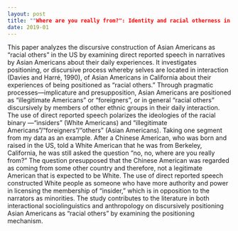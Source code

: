 ```yaml
---
layout: post
title: ""Where are you really from?": Identity and racial otherness in narratives by Asian-Americans"
date: 2019-01
---
```


This paper analyzes the discursive construction of Asian Americans as “racial others” in
the US by examining direct reported speech in narratives by Asian Americans about their daily
experiences. It investigates positioning, or discursive process whereby selves are located in
interaction (Davies and Harré, 1990), of Asian Americans in California about their experiences
of being positioned as “racial others.” Through pragmatic processes—implicature and presupposition, Asian
Americans are positioned as “illegitimate Americans” or “foreigners”, or in general “racial others”
discursively by members of other ethnic groups in their daily interaction. The use of direct
reported speech polarizes the ideologies of the racial binary —“insiders” (White Americans) and
“illegitimate Americans”/“foreigners”/“others” (Asian Americans). Taking one segment from my data as an example. After a Chinese American, who was
born and raised in the US, told a White American that he was from Berkeley, California, he was
still asked the question “no, no, where are you really from?” The question presupposed that the
Chinese American was regarded as coming from some other country and therefore, not a
legitimate American that is expected to be White. The use of direct reported speech constructed
White people as someone who have more authority and power in licensing the membership of
“insider,” which is in opposition to the narrators as minorities. The study contributes to the literature in both interactional sociolinguistics and
anthropology on discursively positioning Asian Americans as “racial others” by examining the
positioning mechanism.
